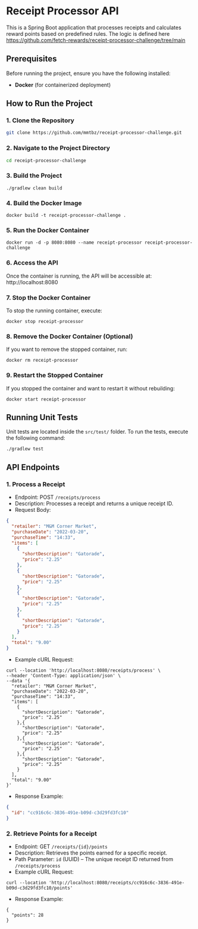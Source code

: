 # Receipt Processor API

This is a Spring Boot application that processes receipts and calculates reward points based on predefined rules. 
The logic is defined here https://github.com/fetch-rewards/receipt-processor-challenge/tree/main

## Prerequisites

Before running the project, ensure you have the following installed:

- **Docker** (for containerized deployment)

## How to Run the Project

### 1. Clone the Repository
```sh
git clone https://github.com/mmtbz/receipt-processor-challenge.git
```

### 2. Navigate to the Project Directory
```sh
cd receipt-processor-challenge
```

### 3. Build the Project
```shell
./gradlew clean build
```

### 4. Build the Docker Image
```shell
docker build -t receipt-processor-challenge .
```

### 5. Run the Docker Container
```shell
docker run -d -p 8080:8080 --name receipt-processor receipt-processor-challenge
```

### 6. Access the API
Once the container is running, the API will be accessible at:
http://localhost:8080

### 7. Stop the Docker Container
To stop the running container, execute:
```shell
docker stop receipt-processor

```

### 8. Remove the Docker Container (Optional)
If you want to remove the stopped container, run:
```shell
docker rm receipt-processor
```

### 9. Restart the Stopped Container
If you stopped the container and want to restart it without rebuilding:

```shell
docker start receipt-processor
```

## Running Unit Tests

Unit tests are located inside the `src/test/` folder.
To run the tests, execute the following command:

```shell
./gradlew test
```

## API Endpoints

### 1. Process a Receipt

- Endpoint: POST `/receipts/process`
- Description: Processes a receipt and returns a unique receipt ID.
- Request Body:
```json
{
  "retailer": "M&M Corner Market",
  "purchaseDate": "2022-03-20",
  "purchaseTime": "14:33",
  "items": [
    {
      "shortDescription": "Gatorade",
      "price": "2.25"
    },
    {
      "shortDescription": "Gatorade",
      "price": "2.25"
    },
    {
      "shortDescription": "Gatorade",
      "price": "2.25"
    },
    {
      "shortDescription": "Gatorade",
      "price": "2.25"
    }
  ],
  "total": "9.00"
}

```
- Example cURL Request:
```shell
curl --location 'http://localhost:8080/receipts/process' \
--header 'Content-Type: application/json' \
--data '{
  "retailer": "M&M Corner Market",
  "purchaseDate": "2022-03-20",
  "purchaseTime": "14:33",
  "items": [
    {
      "shortDescription": "Gatorade",
      "price": "2.25"
    },{
      "shortDescription": "Gatorade",
      "price": "2.25"
    },{
      "shortDescription": "Gatorade",
      "price": "2.25"
    },{
      "shortDescription": "Gatorade",
      "price": "2.25"
    }
  ],
  "total": "9.00"
}'

```

- Response Example:
```json
{
  "id": "cc916c6c-3836-491e-b09d-c3d29fd3fc10"
}

```

### 2. Retrieve Points for a Receipt

- Endpoint: GET `/receipts/{id}/points`
- Description: Retrieves the points earned for a specific receipt.
- Path Parameter:
   `id` (UUID) – The unique receipt ID returned from `/receipts/process`
- Example cURL Request:
```shell
curl --location 'http://localhost:8080/receipts/cc916c6c-3836-491e-b09d-c3d29fd3fc10/points'
```
- Response Example:
```shell
{
  "points": 28
}
```
